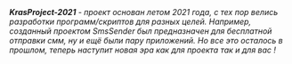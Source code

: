 <em>
<strong>KrasProject-2021</strong> - проект основан летом 2021 года, с тех пор велись разработки программ/скриптов для разных целей. Например, созданный проектом SmsSender был предназначен для бесплатной отправки смм, ну и ещё были пару приложений. Но все это осталось в прошлом, теперь наступит новая эра как для проекта так и для вас !
</em>

